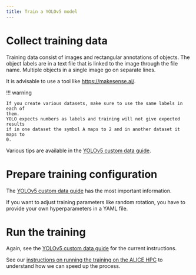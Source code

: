 ```yaml
---
title: Train a YOLOv5 model
---
```


# Collect training data

Training data consist of images and rectangular annotations of objects.
The object labels are in a text file that is linked to the image through the
file name.
Multiple objects in a single image go on separate lines.

It is advisable to use a tool like <https://makesense.ai/>.

!!! warning

    If you create various datasets, make sure to use the same labels in each of
    them.
    YOLO expects numbers as labels and training will not give expected results
    if in one dataset the symbol A maps to 2 and in another dataset it maps to
    0.

Various tips are available in the [YOLOv5 custom data guide][customdata].

[customdata]: https://docs.ultralytics.com/tutorials/train-custom-datasets/

# Prepare training configuration

The [YOLOv5 custom data guide][customdata] has the most important information.

If you want to adjust training parameters like random rotation, you have to
provide your own hyperparameters in a YAML file.

# Run the training

Again, see the [YOLOv5 custom data guide][customdata] for the current
instructions.

See our [instructions on running the training on the ALICE HPC](run-on-alice.md)
to understand how we can speed up the process.
